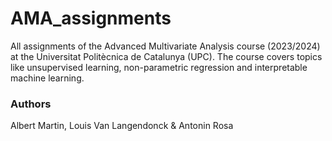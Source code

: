 # AMA_assignments

All assignments of the Advanced Multivariate Analysis course (2023/2024) at the Universitat Politècnica de Catalunya (UPC). The course covers topics like unsupervised learning, non-parametric regression and interpretable machine learning. 

### Authors

Albert Martin, Louis Van Langendonck & Antonin Rosa
